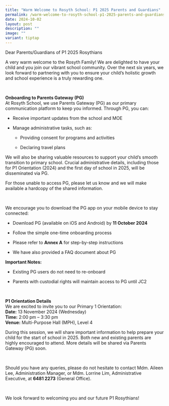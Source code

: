 ```yaml
---
title: "Warm Welcome to Rosyth School: P1 2025 Parents and Guardians"
permalink: /warm-welcome-to-rosyth-school-p1-2025-parents-and-guardians/
date: 2024-10-02
layout: post
description: ""
image: ""
variant: tiptap
---
```

<p>Dear Parents/Guardians of P1 2025 Rosythians</p>
<p></p>
<p>A very warm welcome to the Rosyth Family! We are delighted to have your
child and you join our vibrant school community. Over the next six years,
we look forward to partnering with you to ensure your child’s holistic
growth and school experience is a truly rewarding one.</p>
<p><strong>&nbsp;</strong>
</p>
<p><strong>Onboarding to Parents Gateway (PG)</strong>
<br>At Rosyth School, we use Parents Gateway (PG) as our primary communication
platform to keep you informed. Through PG, you can:</p>
<ul data-tight="true" class="tight">
<li>
<p>Receive important updates from the school and MOE</p>
</li>
<li>
<p>Manage administrative tasks, such as:</p>
<ul data-tight="true" class="tight">
<li>
<p>Providing consent for programs and activities</p>
</li>
<li>
<p>Declaring travel plans</p>
</li>
</ul>
</li>
</ul>
<p>We will also be sharing valuable resources to support your child’s smooth
transition to primary school. Crucial administrative details, including
those for P1 Orientation (2024) and the first day of school in 2025, will
be disseminated via PG.</p>
<p>For those unable to access PG, please let us know and we will make available
a hardcopy of the shared information.</p>
<p>&nbsp;</p>
<p>We encourage you to download the PG app on your mobile device to stay
connected:</p>
<ul data-tight="true" class="tight">
<li>
<p>Download PG (available on iOS and Android) by <strong>11 October 2024</strong>
</p>
</li>
<li>
<p>Follow the simple one-time onboarding process</p>
</li>
<li>
<p>Please refer to <strong>Annex A</strong> for step-by-step instructions</p>
</li>
<li>
<p>We have also provided a FAQ document about PG</p>
</li>
</ul>
<p></p>
<p><strong>Important Notes:</strong>
</p>
<ul data-tight="true" class="tight">
<li>
<p>Existing PG users do not need to re-onboard</p>
</li>
<li>
<p>Parents with custodial rights will maintain access to PG until JC2</p>
</li>
</ul>
<p><strong>&nbsp;</strong>
</p>
<p><strong>P1 Orientation Details</strong>
<br>We are excited to invite you to our Primary 1 Orientation:
<br><strong>Date:</strong> 13 November 2024 (Wednesday)
<br><strong>Time:</strong> 2:00 pm – 3:30 pm
<br><strong>Venue:</strong> Multi-Purpose Hall (MPH), Level 4</p>
<p>During this session, we will share important information to help prepare
your child for the start of school in 2025. Both new and existing parents
are highly encouraged to attend. More details will be shared via Parents
Gateway (PG) soon.</p>
<p>&nbsp;</p>
<p>Should you have any queries, please do not hesitate to contact Mdm. Aileen
Lee, Administration Manager, or Mdm. Lorrine Lim, Administrative Executive,
at <strong>6481 2273</strong> (General Office).</p>
<p>&nbsp;</p>
<p>We look forward to welcoming you and our future P1 Rosythians!</p>